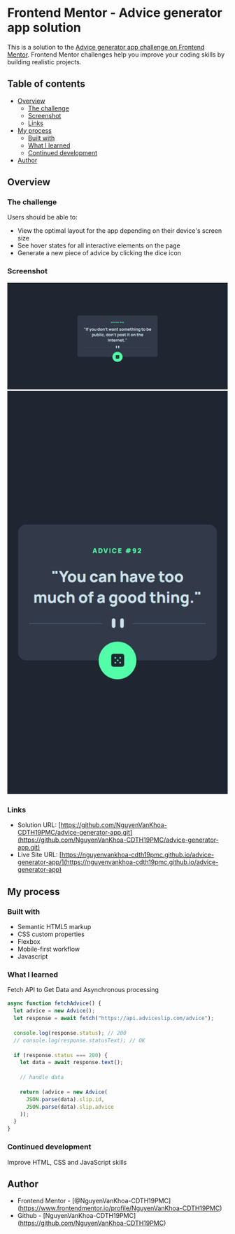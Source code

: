 # Frontend Mentor - Advice generator app solution

This is a solution to the [Advice generator app challenge on Frontend Mentor](https://www.frontendmentor.io/challenges/advice-generator-app-QdUG-13db). Frontend Mentor challenges help you improve your coding skills by building realistic projects.

## Table of contents

- [Overview](#overview)
  - [The challenge](#the-challenge)
  - [Screenshot](#screenshot)
  - [Links](#links)
- [My process](#my-process)
  - [Built with](#built-with)
  - [What I learned](#what-i-learned)
  - [Continued development](#continued-development)
- [Author](#author)

## Overview

### The challenge

Users should be able to:

- View the optimal layout for the app depending on their device's screen size
- See hover states for all interactive elements on the page
- Generate a new piece of advice by clicking the dice icon

### Screenshot

![img screenshot](./screenshots/screenshot-desktop.jpg)
![img screenshot](./screenshots/screenshot-mobile.jpg)

### Links

- Solution URL: [https://github.com/NguyenVanKhoa-CDTH19PMC/advice-generator-app.git](https://github.com/NguyenVanKhoa-CDTH19PMC/advice-generator-app.git)
- Live Site URL: [https://nguyenvankhoa-cdth19pmc.github.io/advice-generator-app/](https://nguyenvankhoa-cdth19pmc.github.io/advice-generator-app)

## My process

### Built with

- Semantic HTML5 markup
- CSS custom properties
- Flexbox
- Mobile-first workflow
- Javascript

### What I learned

Fetch API to Get Data and Asynchronous processing

```js
async function fetchAdvice() {
  let advice = new Advice();
  let response = await fetch("https://api.adviceslip.com/advice");

  console.log(response.status); // 200
  // console.log(response.statusText); // OK

  if (response.status === 200) {
    let data = await response.text();

    // handle data

    return (advice = new Advice(
      JSON.parse(data).slip.id,
      JSON.parse(data).slip.advice
    ));
  }
}
```

### Continued development

Improve HTML, CSS and JavaScript skills

## Author

- Frontend Mentor - [@NguyenVanKhoa-CDTH19PMC] (https://www.frontendmentor.io/profile/NguyenVanKhoa-CDTH19PMC)
- Github - [NguyenVanKhoa-CDTH19PMC] (https://github.com/NguyenVanKhoa-CDTH19PMC)
